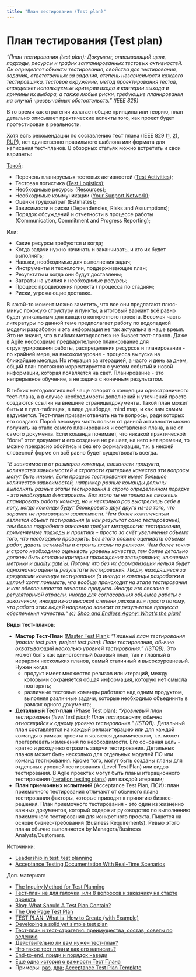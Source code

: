 ```yaml
---
title: "План тестирования (Test plan)"
---
```


# План тестирования (Test plan)

_“План тестирования (test plan): Документ, описывающий цели, подходы, ресурсы и график запланированных тестовых активностей. Он определяет объекты тестирования, свойства для тестирования, задания, ответственных за задания, степень независимости каждого тестировщика, тестовое окружение, метод проектирования тестов, определяет используемые критерии входа и критерии выхода и причины их выбора, а также любые риски, требующие планирования на случай чрезвычайных обстоятельств.” (IEEE 829)_

В то время как стратегия излагает общие принципы или теорию, план детально описывает практические аспекты того, как проект будет протестирован в реальности.

Хотя есть рекомендации по составлению тест плана (IEEE 829 ([1](https://www.ecs.csun.edu/\~rlingard/comp480/TestPlanTemplate.pdf), [2](https://jmpovedar.files.wordpress.com/2014/03/ieee-829.pdf)), [RUP](https://tmguru.ru/wp-content/uploads/2015/01/TestPlanTemplate\_RUP.pdf)), нет единственно правильного шаблона или формата для написания тест-планов. В обзорных статьях можно встретить и свои варианты:

[Такой](https://theqalead.com/topics/leadership-in-test-test-planning/):

* Перечень планируемых тестовых активностей ([Test Activities](https://theqalead.com/wp-content/uploads/2021/06/Test-activities-infographic-1024x579.png));
* Тестовая логистика ([Test Logistics](https://theqalead.com/wp-content/uploads/2021/06/Test-logistics-infographic-1024x579.png));
* Необходимые ресурсы ([Resources](https://theqalead.com/wp-content/uploads/2021/06/Resources-infographic-1024x579.png));
* Необходимые коммуникации ([Your Support Network](https://theqalead.com/wp-content/uploads/2021/06/Typical-requirements-infographic-1024x579.png));
* Оценки трудозатрат (Estimates);
* Зависимости и риски (Dependencies, Risks and Assumptions);
* Порядок обсуждений и отчетности в процессе работы (Communication, Commitment and Progress Reporting);

Или:

* Какие ресурсы требуются и когда;
* Когда задачи нужно начинать и заканчивать, и кто их будет выполнять;
* Навыки, необходимые для выполнения задач;
* Инструменты и технологии, поддерживающие план;
* Результаты и когда они будут доставлены;
* Затраты на усилия и необходимые ресурсы;
* Процесс продвижения проекта / процесса по стадиям;
* Риски, угрожающие доставке.

В какой-то момент можно заметить, что все они предлагают плюс-минус похожую структуру и пункты, а итоговый вариант всё равно будет уникальным для каждого конкретного проекта. Весомая часть литературы по данной теме предполагает работу по водопадной модели разработки и эта информация не так актуальна в наше время. Это не значит, что в гибких методологиях не бывает тест-планов. Даже в Agile необходимо предварительное планирование для структурирования работы, распределения ресурсов и планирования - по крайней мере, на высоком уровне - процесса выпуска на ближайшие месяцы. Но итерация за итерацией, а часто и день за днем, общий план постоянно корректируется с учетом событий и новой информации, которая появляется на свет. Планирование - это непрерывное обучение, а не задача с конечным результатом.

В гибких методологиях всё чаще говорят о концепции одностраничного тест-плана, а в случае необходимости дополнений и уточнений просто создаются ссылки на внешние страницы/документы. Такой план может быть и в гугл-таблицах, в виде дашборда, mind map, и как вам самим вздумается. Тест-план призван отвечать на те вопросы, ради которых его создают. Порой весомую часть пользы от данной активности можно получить на этапе самого планирования и составления плана, а не от самого документа. Если команда понимает, что никакой практической “боли” этот документ и его создание не решает, на него нет времени, то можно прекрасно обойтись и без его формализации, т.к. в некоей словесной форме он всё равно будет существовать всегда.

_“В зависимости от размеров команды, сложности продукта, количества зависимостей и строгости критериев качества эти вопросы могут быть иными. Если процесс тестирования имеет большое количество зависимостей, например разные команды должны выполнять разные этапы тестирования в строго определенном порядке - это необходимо фиксировать. Без этого ты не только не сможешь планировать работу команд, но и несколько раз выстрелишь себе в ногу, когда команды будут блокировать друг друга из-за того, что заранее не проговорили зависимости. Чем более комплексным является объект тестирования (и как результат само тестирование), тем более подробного описания требует методология тестирования, применяемые подходы и практики - просто за счёт увеличения объема того, что необходимо проверить. Без этого сложно оценивать объемы работ, давать эстимейты и строить планы по релизам. Чем более точно и строго необходимо оценивать уровень качества, тем более детально должны быть описаны критерии прохождения тестирования, ключевые метрики и_ [_quality gate_](https://habr.com/ru/post/542676/)_\`ы. Потому что без их формализации нельзя будет однозначно оценить результаты тестирования. Люди, находящиеся за пределами команды тестирования (а иногда и команды разработки в целом) хотят понимать, что вообще происходит на этапе тестирования и как обеспечивается качество продукта. Иногда это связано с регуляторикой отрасли, иногда для согласования объемов работы с заказчиком, иногда из-за высокой степени рисков или просто потому, что работа этих людей напрямую зависит от результатов процесса обеспечения качества.“ (с)_ [_Shoo and Endless Agony: What's the plan?_](https://t.me/shooandendlessagony/76)

**Виды тест-планов**:

* **Мастер Тест-План** ([Master Test Plan](https://tryqa.com/what-are-master-test-plans-level-test-plan-examples-when-to-use/)): _“Главный план тестирования (master test plan, project test plan): План тестирования, обычно охватывающий несколько уровней тестирования.” (ISTQB)_. Это может быть как единственный базовый план, так и главный в иерархии нескольких планов, самый статичный и высокоуровневый. Нужен когда:
  * продукт имеет множество релизов или итераций, между которыми сохраняется общая информация, которую нет смысла повторять;
  * различные тестовые команды работают над одним продуктом, выполняя различные задачи, которые необходимо объединить в рамках одного документа;
* **Детальный Тест-план** (Phase Test plan): _“Уровневый план тестирования (level test plan): План тестирования, обычно относящийся к одному уровню тестирования.” (ISTQB)._ Детальный план составляется на каждый релиз/итерацию или для каждой команды в рамках проекта и является динамическим, т.е. может претерпевать изменения по необходимости. Его основная цель - кратко и доходчиво отразить задачи тестирования. Детальных планов может быть несколько для отдельных модулей ПО или команд тестирования. Кроме того, могут быть созданы планы для отдельных уровней тестирования (Level Test Plan) или видов тестирования. В Agile проектах могут быть планы итерационного тестирования ([iteration testing plans](https://tryqa.com/what-is-release-and-iteration-planning-in-agile-methodology/)) для каждой итерации;
* **План приемочных испытаний** (Acceptance Test Plan, ПСИ): план приемочного тестирования отличают от обычного плана тестирования факторы, которые приводят к принятию бизнес-решения. План приемочного тестирования - это один из жизненно важных документов, который содержит руководство по выполнению приемочного тестирования для конкретного проекта. Пишется на основе бизнес-требований (Business Requirements). Ревью этого плана обычно выполняется by Managers/Business Analysts/Customers.

Источники:

* [Leadership in test: test planning](https://theqalead.com/topics/leadership-in-test-test-planning/)
* [Acceptance Testing Documentation With Real-Time Scenarios](https://www.softwaretestinghelp.com/acceptance-test-plan/)

Доп. материал:

* [The Inquiry Method for Test Planning](https://testing.googleblog.com/2016/06/the-inquiry-method-for-test-planning.html)
* [Тест-план не для галочки, или 8 вопросов к заказчику на старте проекта](https://dou.ua/lenta/columns/creating-quality-test-plan/)
* [Blog: What Should A Test Plan Contain?](https://www.developsense.com/blog/2008/12/what-should-test-plan-contain/)
* [The One Page Test Plan](https://www.ministryoftesting.com/dojo/lessons/the-one-page-test-plan)
* [TEST PLAN: What is, How to Create (with Example)](https://www.guru99.com/what-everybody-ought-to-know-about-test-planing.html)
* [Developing a solid yet simple test plan](https://www.softwaretestingnews.co.uk/developing-a-solid-yet-simple-test-plan/)
* [Тест-план и тест-стратегия: преимущества, состав, советы по ведению](https://dou.ua/forums/topic/35324/?from=fpcol)
* [Действительно ли вам нужен тест-план?](https://telegra.ph/Dejstvitelno-li-vam-nuzhen-test-plan-11-03)
* [Что такое тест план и как его написать?](https://testengineer.ru/chto-takoe-test-plan-i-kak-ego-napisat/)
* [End-to-end, приди и порядок наведи](https://habr.com/ru/company/arcadia/blog/653773/)
* [Еще одна история о важности Тест Плана](https://serioustester.io/tpost/eeseb021v1-esche-odna-istoriya-o-vazhnosti-test-pla)
* Примеры: [раз](https://testerchronicles.ru/wp-content/uploads/2018/03/2018-03-12\_16-33-10.png), [два](https://hsto.org/getpro/habr/upload\_files/5be/94e/842/5be94e842c3417a918830cc9f5f1b785.png); [Acceptance Test Plan Template](https://www.softwaretestinggenius.com/docs/tplatp.doc)
